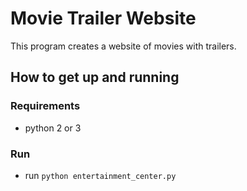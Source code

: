 # Movie Trailer Website
This program creates a website of movies with trailers.

## How to get up and running
### Requirements
* python 2 or 3

### Run
* run `python entertainment_center.py`
